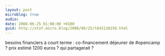 ```yaml
---
layout: post
microblog: true
audio: 
date: 2008-06-25 01:00:00 +0100
guid: http://xtof.micro.blog/2008/06/25/t843128250.html
---
```

besoins financiers à court terme : co-financement  déjeuner de #opencamp ? prix estimé 1200 euros ? qui partagerait ?
